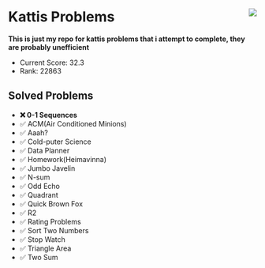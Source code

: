 # Kattis Problems <img align="right" src="https://open.kattis.com/images/kattis/judge.png?7f7dbf=">
**This is just my repo for kattis problems that i attempt to complete, they are probably unefficient**

* Current Score: 32.3
* Rank:         22863

## Solved Problems
* **:x: 0-1 Sequences**
* :white_check_mark: ACM(Air Conditioned Minions)
* :white_check_mark: Aaah?
* :white_check_mark: Cold-puter Science
* :white_check_mark: Data Planner
* :white_check_mark: Homework(Heimavinna)
* :white_check_mark: Jumbo Javelin
* :white_check_mark: N-sum
* :white_check_mark: Odd Echo
* :white_check_mark: Quadrant
* :white_check_mark: Quick Brown Fox
* :white_check_mark: R2
* :white_check_mark: Rating Problems
* :white_check_mark: Sort Two Numbers
* :white_check_mark: Stop Watch
* :white_check_mark: Triangle Area
* :white_check_mark: Two Sum
